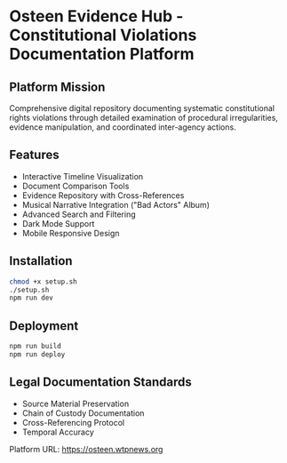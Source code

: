 # Osteen Evidence Hub - Constitutional Violations Documentation Platform

## Platform Mission
Comprehensive digital repository documenting systematic constitutional rights violations through detailed examination of procedural irregularities, evidence manipulation, and coordinated inter-agency actions.

## Features
- Interactive Timeline Visualization
- Document Comparison Tools
- Evidence Repository with Cross-References
- Musical Narrative Integration ("Bad Actors" Album)
- Advanced Search and Filtering
- Dark Mode Support
- Mobile Responsive Design

## Installation
```bash
chmod +x setup.sh
./setup.sh
npm run dev
```

## Deployment
```bash
npm run build
npm run deploy
```

## Legal Documentation Standards
- Source Material Preservation
- Chain of Custody Documentation
- Cross-Referencing Protocol
- Temporal Accuracy

Platform URL: https://osteen.wtpnews.org
